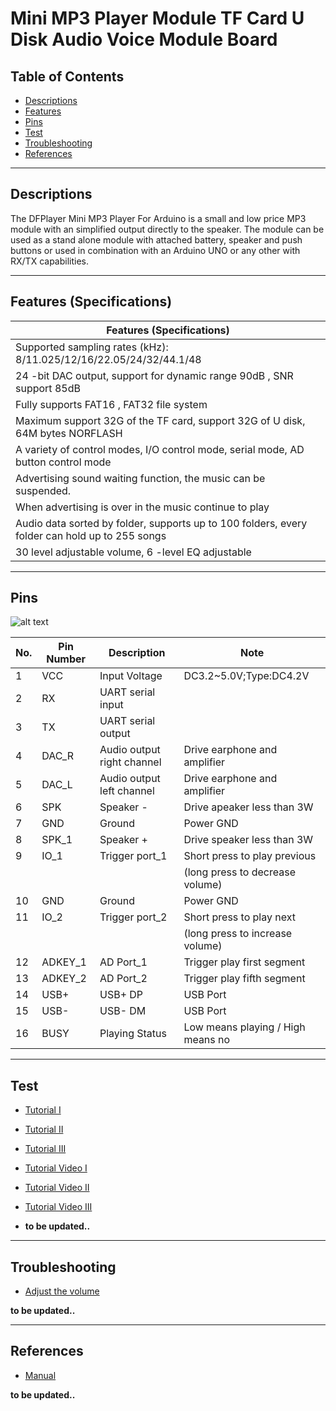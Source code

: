 # Mini MP3 Player Module TF Card U Disk Audio Voice Module Board

## Table of Contents

-   [Descriptions](#descriptions)
-   [Features](#features)
-   [Pins](#pins)
-   [Test](#test-code)
-   [Troubleshooting](#troubleshooting)
-   [References](#references)

---

## Descriptions

The DFPlayer Mini MP3 Player For Arduino is a small and low price MP3 module with an simplified output directly to the speaker. The module can be used as a stand alone module with attached battery, speaker and push buttons or used in combination with an Arduino UNO or any other with RX/TX capabilities.

---

## Features (Specifications)

| Features (Specifications)                                                                      |
| ---------------------------------------------------------------------------------------------- |
| Supported sampling rates (kHz): 8/11.025/12/16/22.05/24/32/44.1/48                             |
| 24 -bit DAC output, support for dynamic range 90dB , SNR support 85dB                          |
| Fully supports FAT16 , FAT32 file system                                                       |
| Maximum support 32G of the TF card, support 32G of U disk, 64M bytes NORFLASH                  |
| A variety of control modes, I/O control mode, serial mode, AD button control mode              |
| Advertising sound waiting function, the music can be suspended.                                |
| When advertising is over in the music continue to play                                         |
| Audio data sorted by folder, supports up to 100 folders, every folder can hold up to 255 songs |
| 30 level adjustable volume, 6 -level EQ adjustable                                             |

---

## Pins

![alt text](https://bit.ly/3d5plEk)

| No. | Pin Number | Description                | Note                              |
| --- | ---------- | -------------------------- | --------------------------------- |
| 1   | VCC        | Input Voltage              | DC3.2~5.0V;Type:DC4.2V            |
| 2   | RX         | UART serial input          |                                   |
| 3   | TX         | UART serial output         |                                   |
| 4   | DAC_R      | Audio output right channel | Drive earphone and amplifier      |
| 5   | DAC_L      | Audio output left channel  | Drive earphone and amplifier      |
| 6   | SPK        | Speaker -                  | Drive apeaker less than 3W        |
| 7   | GND        | Ground                     | Power GND                         |
| 8   | SPK_1      | Speaker +                  | Drive speaker less than 3W        |
| 9   | IO_1       | Trigger port_1             | Short press to play previous      |
|     |            |                            | (long press to decrease volume)   |
| 10  | GND        | Ground                     | Power GND                         |
| 11  | IO_2       | Trigger port_2             | Short press to play next          |
|     |            |                            | (long press to increase volume)   |
| 12  | ADKEY_1    | AD Port_1                  | Trigger play first segment        |
| 13  | ADKEY_2    | AD Port_2                  | Trigger play fifth segment        |
| 14  | USB+       | USB+ DP                    | USB Port                          |
| 15  | USB-       | USB- DM                    | USB Port                          |
| 16  | BUSY       | Playing Status             | Low means playing / High means no |

---

## Test

-   [Tutorial I](https://www.instructables.com/MP3-Player-With-Arduino-Using-DF-Player-Mini/)
-   [Tutorial II](https://maker.pro/arduino/projects/how-to-use-the-dfmini-player-mp3-module-with-arduino)
-   [Tutorial III](https://wiki.dfrobot.com/DFPlayer_Mini_SKU_DFR0299)

-   [Tutorial Video I](https://youtu.be/gMv2xGHLXdU)
-   [Tutorial Video II](https://youtu.be/UodfePdNfg8)
-   [Tutorial Video III](https://youtu.be/P42ICrgAtS4)

-   **to be updated..**

---

## Troubleshooting

-   [Adjust the volume](debug/fixed_volume.ino)

**to be updated..**

---

## References

-   [Manual](https://bit.ly/3dqlIsX)

**to be updated..**
